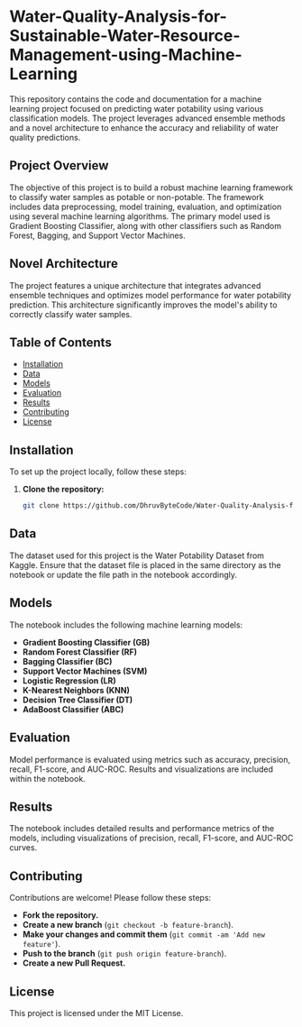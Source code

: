 # Water-Quality-Analysis-for-Sustainable-Water-Resource-Management-using-Machine-Learning

This repository contains the code and documentation for a machine learning project focused on predicting water potability using various classification models. The project leverages advanced ensemble methods and a novel architecture to enhance the accuracy and reliability of water quality predictions.

## Project Overview

The objective of this project is to build a robust machine learning framework to classify water samples as potable or non-potable. The framework includes data preprocessing, model training, evaluation, and optimization using several machine learning algorithms. The primary model used is Gradient Boosting Classifier, along with other classifiers such as Random Forest, Bagging, and Support Vector Machines.

## Novel Architecture

The project features a unique architecture that integrates advanced ensemble techniques and optimizes model performance for water potability prediction. This architecture significantly improves the model's ability to correctly classify water samples.

## Table of Contents

- [Installation](#installation)
- [Data](#data)
- [Models](#models)
- [Evaluation](#evaluation)
- [Results](#results)
- [Contributing](#contributing)
- [License](#license)

## Installation

To set up the project locally, follow these steps:

1. **Clone the repository:**

   ```bash
   git clone https://github.com/DhruvByteCode/Water-Quality-Analysis-for-Sustainable-Water-Resource-Management-using-Machine-Learning.git

## Data
The dataset used for this project is the Water Potability Dataset from Kaggle. Ensure that the dataset file is placed in the same directory as the notebook or update the file path in the notebook accordingly.

## Models

The notebook includes the following machine learning models:

- **Gradient Boosting Classifier (GB)**
- **Random Forest Classifier (RF)**
- **Bagging Classifier (BC)**
- **Support Vector Machines (SVM)**
- **Logistic Regression (LR)**
- **K-Nearest Neighbors (KNN)**
- **Decision Tree Classifier (DT)**
- **AdaBoost Classifier (ABC)**

## Evaluation
Model performance is evaluated using metrics such as accuracy, precision, recall, F1-score, and AUC-ROC. Results and visualizations are included within the notebook.

## Results
The notebook includes detailed results and performance metrics of the models, including visualizations of precision, recall, F1-score, and AUC-ROC curves.

## Contributing

Contributions are welcome! Please follow these steps:

- **Fork the repository.**
- **Create a new branch** (`git checkout -b feature-branch`).
- **Make your changes and commit them** (`git commit -am 'Add new feature'`).
- **Push to the branch** (`git push origin feature-branch`).
- **Create a new Pull Request.**

## License
This project is licensed under the MIT License. 
